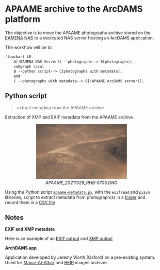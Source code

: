 # APAAME archive to the ArcDAMS platform

The objective is to move the APAAME photographs archive stored on the [EAMENA NAS](https://eamena-nas1.arch.ox.ac.uk/cgi-bin/) to a dedicated NAS server hosting an ArcDAMS application.  

The workflow will be to:

```mermaid
flowchart LR
    A[(EAMENA NAS Server)] --photographs--> B[photographs];
    subgraph local
    B --python script--> C[photographs with metadata];
    end
    C --photographs with metadata--> D[(APAAME ArcDAMS server)]; 
```
## Python script
> extract metadata from the APAAME archive

Extraction of XMP and EXIF metadata from the APAAME archive
  
<p align="center">
  <img alt="img-name" src="www/APAAME_20211026_RHB-0705.png" width="300">
  <br>
    <em>APAAME_20211026_RHB-0705.DNG</em>
</p>
  
Using the Python script [`apaame-metadata.py`](https://github.com/eamena-oxford/eamena-arches-dev/blob/main/functions/Python/apaame-metadata.py), with the `exifread` and `pyavm` libraries, script to extract metadata from photograph(s) in a [folder](https://github.com/eamena-oxford/eamena-arches-dev/tree/main/data/photos) and record them in a [CSV file](https://github.com/eamena-oxford/eamena-arches-dev/blob/main/projects/apaame-photos/metadata.csv)
  
## Notes

**EXIF and XMP metadata**

Here is an example of an [EXIF output](https://github.com/eamena-oxford/eamena-arches-dev/blob/main/projects/apaame-photos/exif_example.txt) and [XMP output](https://github.com/eamena-oxford/eamena-arches-dev/blob/main/projects/apaame-photos/xmp_example.txt)

**ArchDAMS app**

Application developed by Jeremy Worth (Oxford) on a pre-existing system. Used for [Manar-Al-Athar](http://www.manar-al-athar.ox.ac.uk) and [HEIR](http://heir.arch.ox.ac.uk/pages/home.php?login=true) images archives